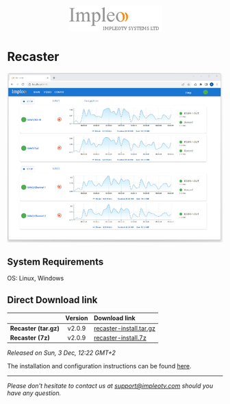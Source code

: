 
<div align="center">
  <a >
    <img src="images/impleo_logo.png" alt="Logo" >
  </a>
</div>

# Recaster

![Recaster](images/recaster-main-sm.jpg)  


## System Requirements

OS: Linux, Windows


## Direct Download link

|          | Version             | Download link                                                           | 
|:---------|:-------------------:|:------------------------------------------------------------------------|
| **Recaster (tar.gz)** |  v2.0.9 | [recaster-install.tar.gz](https://github.com/impleotv/recaster-release/releases/download/v2.0.9/recaster-install.tar.gz)  | 
| **Recaster (7z)** |  v2.0.9 | [recaster-install.7z](https://github.com/impleotv/recaster-release/releases/download/v2.0.9/recaster-install.7z)  | 

*Released on Sun, 3 Dec, 12:22 GMT+2*


The installation and configuration instructions can be found [here](https://impleotv.com/content/recaster/help/).


----  
*Please don't hesitate to contact us at support@impleotv.com should you have any question.*
